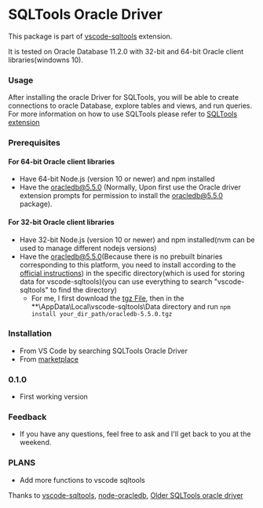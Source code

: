 # SQLTools Oracle Driver 
This package is part of [vscode-sqltools](https://vscode-sqltools.mteixeira.dev/?umd_source=repository&utm_medium=readme&utm_campaign=mysql) extension.


It is tested on Oracle Database 11.2.0 with 32-bit and 64-bit Oracle client libraries(windowns 10).

### Usage
After installing the oracle Driver for SQLTools, you will be able to create connections to oracle Database, explore tables and views, and run queries. For more information on how to use SQLTools please refer to [SQLTools extension](https://github.com/mtxr/vscode-sqltools)


### Prerequisites
#### For 64-bit Oracle client libraries
* Have 64-bit Node.js (version 10 or newer) and npm installed
* Have the oracledb@5.5.0 (Normally, Upon first use the Oracle driver extension prompts for permission to install the oracledb@5.5.0 package).

#### For 32-bit Oracle client libraries
* Have 32-bit Node.js (version 10 or newer) and npm installed(nvm can be used to manage different nodejs versions)
* Have the oracledb@5.5.0(Because there is no prebuilt binaries corresponding to this platform, you need to install according to the [official instructions](https://node-oracledb.readthedocs.io/en/latest/user_guide/installation.html#node-oracledb-installation-instructions)) in the specific directory(which is used for storing data for vscode-sqltools)(you can use everything to search "vscode-sqltools" to find the directory)
   * For me, I first download the [tgz File](https://github.com/oracle/node-oracledb/releases/download/v5.5.0/oracledb-src-5.5.0.tgz), then in the **\AppData\Local\vscode-sqltools\Data directory and run `npm install your_dir_path/oracledb-5.5.0.tgz`


### Installation
* From VS Code by searching SQLTools Oracle Driver
* From [marketplace](https://marketplace.visualstudio.com/items?itemName=hurly.sqltools-oracle-driver)
### 0.1.0
* First working version

### Feedback
* If you have any questions, feel free to ask and I'll get back to you at the weekend.

### PLANS
* Add more functions to vscode sqltools

Thanks to [vscode-sqltools](https://github.com/mtxr/vscode-sqltools), [node-oracledb](https://github.com/oracle/node-oracledb), [Older SQLTools oracle driver](https://github.com/mickeypearce/vscode-sqltools)